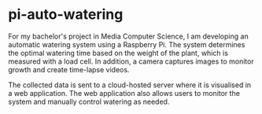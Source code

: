 # pi-auto-watering
For my bachelor's project in Media Computer Science, I am developing an automatic watering system using a Raspberry Pi. The system determines the optimal watering time based on the weight of the plant, which is measured with a load cell. In addition, a camera captures images to monitor growth and create time-lapse videos.

The collected data is sent to a cloud-hosted server where it is visualised in a web application. The web application also allows users to monitor the system and manually control watering as needed.
